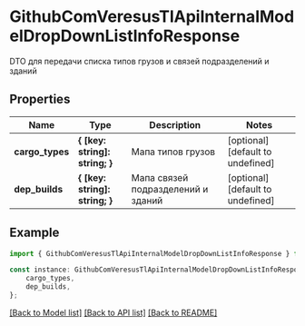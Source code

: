 # GithubComVeresusTlApiInternalModelDropDownListInfoResponse

DTO для передачи списка типов грузов и связей подразделений и зданий

## Properties

Name | Type | Description | Notes
------------ | ------------- | ------------- | -------------
**cargo_types** | **{ [key: string]: string; }** | Мапа типов грузов | [optional] [default to undefined]
**dep_builds** | **{ [key: string]: string; }** | Мапа связей подразделений и зданий | [optional] [default to undefined]

## Example

```typescript
import { GithubComVeresusTlApiInternalModelDropDownListInfoResponse } from './api';

const instance: GithubComVeresusTlApiInternalModelDropDownListInfoResponse = {
    cargo_types,
    dep_builds,
};
```

[[Back to Model list]](../README.md#documentation-for-models) [[Back to API list]](../README.md#documentation-for-api-endpoints) [[Back to README]](../README.md)
